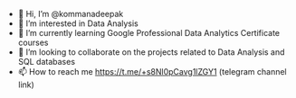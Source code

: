 - 👋 Hi, I’m @kommanadeepak
- 👀 I’m interested in Data Analysis
- 🌱 I’m currently learning Google Professional Data Analytics Certificate courses
- 💞️ I’m looking to collaborate on the projects related to Data Analysis and SQL databases
- 📫 How to reach me https://t.me/+s8Nl0pCavg1lZGY1 (telegram channel link)

<!---
kommanadeepak/kommanadeepak is a ✨ special ✨ repository because its `README.md` (this file) appears on your GitHub profile.
You can click the Preview link to take a look at your changes.
--->

